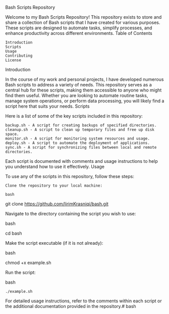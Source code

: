 Bash Scripts Repository

Welcome to my Bash Scripts Repository! This repository exists to store and share a collection of Bash scripts that I have created for various purposes. These scripts are designed to automate tasks, simplify processes, and enhance productivity across different environments.
Table of Contents

    Introduction
    Scripts
    Usage
    Contributing
    License

Introduction

In the course of my work and personal projects, I have developed numerous Bash scripts to address a variety of needs. This repository serves as a central hub for these scripts, making them accessible to anyone who might find them useful. Whether you are looking to automate routine tasks, manage system operations, or perform data processing, you will likely find a script here that suits your needs.
Scripts

Here is a list of some of the key scripts included in this repository:

    backup.sh - A script for creating backups of specified directories.
    cleanup.sh - A script to clean up temporary files and free up disk space.
    monitor.sh - A script for monitoring system resources and usage.
    deploy.sh - A script to automate the deployment of applications.
    sync.sh - A script for synchronizing files between local and remote directories.

Each script is documented with comments and usage instructions to help you understand how to use it effectively.
Usage

To use any of the scripts in this repository, follow these steps:

    Clone the repository to your local machine:

    bash

git clone https://github.com/lirimKrasniqi/bash.git

Navigate to the directory containing the script you wish to use:

bash

cd bash

Make the script executable (if it is not already):

bash

chmod +x example.sh

Run the script:

bash

    ./example.sh

For detailed usage instructions, refer to the comments within each script or the additional documentation provided in the repository.# bash
